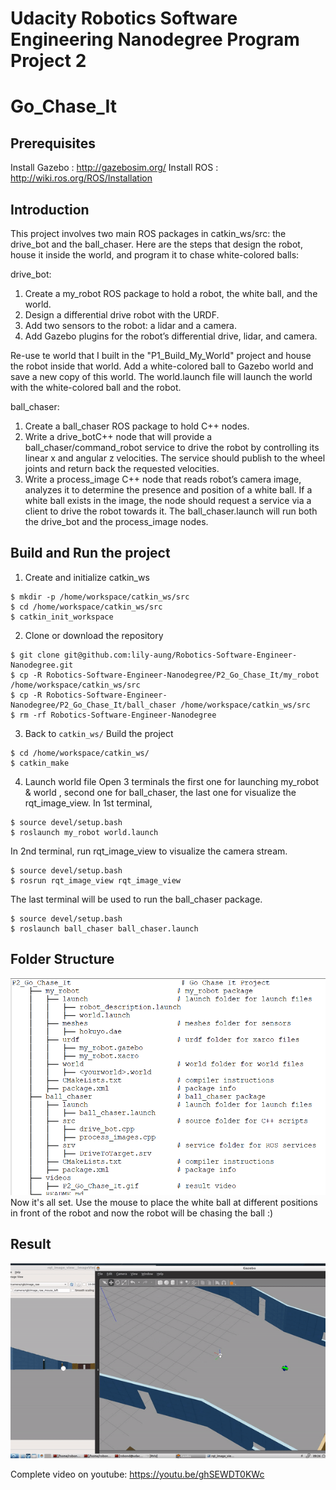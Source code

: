 # Udacity Robotics Software Engineering Nanodegree Program Project 2
# Go_Chase_It

## Prerequisites
	
Install Gazebo : http://gazebosim.org/
Install ROS : http://wiki.ros.org/ROS/Installation
	
## Introduction

This project involves two main ROS packages in catkin_ws/src: the drive_bot and the ball_chaser. 
Here are the steps that design the robot, house it inside the world, and program it to chase white-colored balls:

drive_bot:
1. Create a my_robot ROS package to hold a robot, the white ball, and the world. 
2. Design a differential drive robot with the URDF. 
3. Add two sensors to the robot: a lidar and a camera. 
4. Add Gazebo plugins for the robot’s differential drive, lidar, and camera. 

Re-use te world that I built in the "P1_Build_My_World" project and house the robot inside that world.
Add a white-colored ball to Gazebo world and save a new copy of this world.
The world.launch file will launch the world with the white-colored ball and the robot.

ball_chaser:
1. Create a ball_chaser ROS package to hold C++ nodes.
2. Write a drive_botC++ node that will provide a ball_chaser/command_robot service to drive the robot by controlling its linear x and angular z velocities. 
The service should publish to the wheel joints and return back the requested velocities.
3. Write a process_image C++ node that reads robot’s camera image, analyzes it to determine the presence and position of a white ball. 
If a white ball exists in the image, the node should request a service via a client to drive the robot towards it.
The ball_chaser.launch will run both the drive_bot and the process_image nodes.


## Build and Run the project 

1. Create and initialize catkin_ws
```
$ mkdir -p /home/workspace/catkin_ws/src 
$ cd /home/workspace/catkin_ws/src
$ catkin_init_workspace
```

2. Clone or download the repository
```
$ git clone git@github.com:lily-aung/Robotics-Software-Engineer-Nanodegree.git
$ cp -R Robotics-Software-Engineer-Nanodegree/P2_Go_Chase_It/my_robot /home/workspace/catkin_ws/src
$ cp -R Robotics-Software-Engineer-Nanodegree/P2_Go_Chase_It/ball_chaser /home/workspace/catkin_ws/src
$ rm -rf Robotics-Software-Engineer-Nanodegree
```

3. Back to ```catkin_ws/``` Build the project

```
$ cd /home/workspace/catkin_ws/
$ catkin_make
```
4. Launch world file
Open 3 terminals the first one for launching my_robot & world , second one for ball_chaser, the last one for visualize the rqt_image_view.
In 1st terminal, 
```
$ source devel/setup.bash
$ roslaunch my_robot world.launch
```
In 2nd terminal, run rqt_image_view to visualize the camera stream.

```
$ source devel/setup.bash
$ rosrun rqt_image_view rqt_image_view 
```

The last terminal will be used to run the ball_chaser package.
```
$ source devel/setup.bash
$ roslaunch ball_chaser ball_chaser.launch
```
## Folder Structure
![FolderStructure](./images/FolderStructure.png)
Now it's all set. 
Use the mouse to place the white ball at different positions in front of the robot and now the robot will be chasing the ball :)


## Result

![Video](./videos/P2_Go_Chase_It.gif)

Complete video on youtube: https://youtu.be/ghSEWDT0KWc
